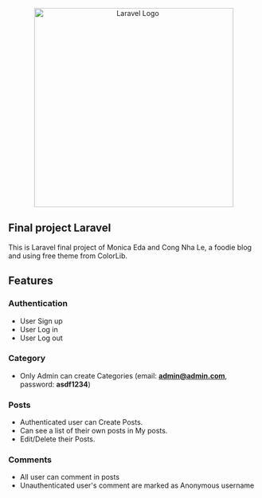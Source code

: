 <p align="center"><a href="https://laravel.com" target="_blank"><img src="https://raw.githubusercontent.com/laravel/art/master/logo-lockup/5%20SVG/2%20CMYK/1%20Full%20Color/laravel-logolockup-cmyk-red.svg" width="400" alt="Laravel Logo"></a></p>


## Final project Laravel
This is Laravel final project of Monica Eda and Cong Nha Le, a foodie blog and using free theme from ColorLib.

## Features

### Authentication
- User Sign up
- User Log in
- User Log out

### Category
- Only Admin can create Categories (email: **admin@admin.com**, password: **asdf1234**)

### Posts
- Authenticated user can Create Posts.
- Can see a list of their own posts in My posts.
- Edit/Delete their Posts.

### Comments
- All user can comment in posts
- Unauthenticated user's comment are marked as Anonymous username
